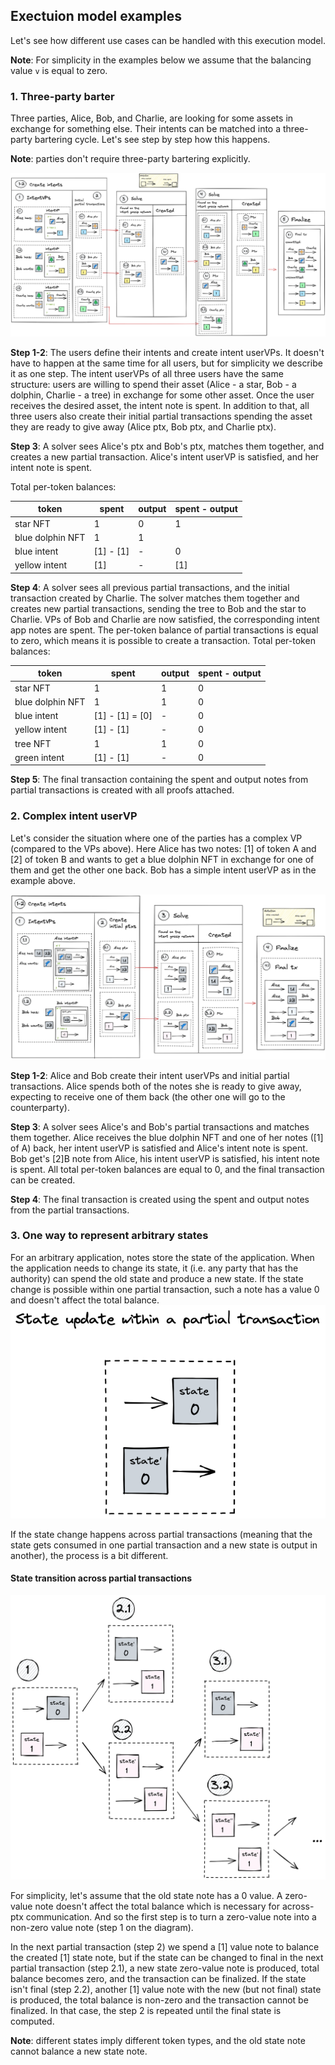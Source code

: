 ## Exectuion model examples

Let's see how different use cases can be handled with this execution model.

**Note**: For simplicity in the examples below we assume that the balancing value `v` is equal to zero.

### 1. Three-party barter

Three parties, Alice, Bob, and Charlie, are looking for some assets in exchange for something else.
Their intents can be matched into a three-party bartering cycle. Let's see step by step how this happens.

**Note**: parties don't require three-party bartering explicitly.

![img.png](img/exec_3_party.png)

**Step 1-2**: The users define their intents and create intent userVPs.
It doesn't have to happen at the same time for all users, but for simplicity we describe it as one step.
The intent userVPs of all three users have the same structure: users are willing to spend their asset (Alice - a star, Bob - a dolphin, Charlie - a tree) in exchange for some other asset.
Once the user receives the desired asset, the intent note is spent.
In addition to that, all three users also create their initial partial transactions spending the asset they are ready to give away (Alice ptx, Bob ptx, and Charlie ptx).

**Step 3**: A solver sees Alice's ptx and Bob's ptx, matches them together, and creates a new partial transaction.
Alice's intent userVP is satisfied, and her intent note is spent.

Total per-token balances:

|token|spent|output|spent - output|
|-|-|-|-|
|star NFT|1|0|1|
|blue dolphin NFT|1|1||
|blue intent|[1] - [1]|-|0|
|yellow intent|[1] |-|[1]|

**Step 4**: A solver sees all previous partial transactions, and the initial transaction created by Charlie.
The solver matches them together and creates new partial transactions, sending the tree to Bob and the star to Charlie.
VPs of Bob and Charlie are now satisfied, the corresponding intent app notes are spent.
The  per-token balance of partial transactions is equal to zero, which means it is possible to create a transaction.
Total per-token balances:

|token|spent|output|spent - output|
|-|-|-|-|
|star NFT|1|1|0|
|blue dolphin NFT|1|1|0|
|blue intent|[1] - [1] = [0]|-|0|
|yellow intent|[1] - [1]|-|0|
|tree NFT|1|1|0|
|green intent|[1] - [1]|-|0|

**Step 5**:
The final transaction containing the spent and output notes from partial transactions is created with all proofs attached.

### 2. Complex intent userVP

Let's consider the situation where one of the parties has a complex VP (compared to the VPs above).
Here Alice has two notes: [1] of token A and [2] of token B and wants to get a blue dolphin NFT in  exchange for one of them and get the other one back.
Bob has a simple intent userVP as in the example above.

![img.png](img/exec_complex_vp.png)

**Step 1-2**: Alice and Bob create their intent userVPs and initial partial transactions. Alice spends both of the notes she is ready to give away,
expecting to receive one of them back (the other one will go to the counterparty).

**Step 3**: A solver sees Alice's and Bob's partial transactions and matches them together. Alice receives the blue dolphin NFT and one of her notes ([1] of A) back,
her intent userVP is satisfied and Alice's intent note is spent. Bob get's [2]B note from Alice, his intent userVP is satisfied,
his intent note is spent. All total per-token balances are equal to 0, and the final transaction can be created.

**Step 4**: The final transaction is created using the spent and output notes from the partial transactions.

### 3. One way to represent arbitrary states

For an arbitrary application, notes store the state of the application. When the application needs to change its state,
it (i.e. any party that has the authority) can spend the old state and produce a new state.
If the state change is possible within one partial transaction, such a note has a value 0 and doesn't affect the total balance.
![img.png](img/exec_arbitrary_state_update.png)

If the state change happens across partial transactions (meaning that the state gets consumed in one partial transaction and a new state is output in another),
the process is a bit different.

#### State transition across partial transactions

![img_1.png](img/exec_update.png)

For simplicity, let's assume that the old state note has a 0 value.
A zero-value note doesn't affect the total balance which is necessary for across-ptx communication.
And so the first step is to turn a zero-value note into a non-zero value note (step 1 on the diagram).

In the next partial transaction (step 2) we spend a [1] value note to balance the created [1] state note,
but if the state can be changed to final in the next partial transaction (step 2.1), a new state zero-value note is produced,
total balance becomes zero, and the transaction can be finalized. If the state isn't final (step 2.2),
another [1] value note with the new (but not final) state is produced, the total balance is non-zero and the transaction cannot be finalized.
In that case, the step 2 is repeated until the final state is computed.

**Note**: different states imply different token types, and the old state note cannot balance a new state note.
